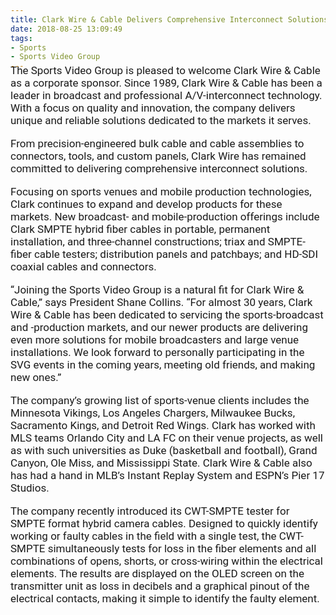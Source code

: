 ```yaml
---
title: Clark Wire & Cable Delivers Comprehensive Interconnect Solutions for Sports Venues
date: 2018-08-25 13:09:49
tags:
- Sports
- Sports Video Group
---
```

<link href="https://fonts.googleapis.com/css?family=Roboto|Yanone+Kaffeesatz" rel="stylesheet">
<div style="font-family: 'Roboto', sans-serif; font-size: 17px; margin-top: -25px;">
The Sports Video Group is pleased to welcome Clark Wire & Cable as a corporate sponsor. Since 1989, Clark Wire & Cable has been a leader in broadcast and professional A/V-interconnect technology. With a focus on quality and innovation, the company delivers unique and reliable solutions dedicated to the markets it serves.

From precision-engineered bulk cable and cable assemblies to connectors, tools, and custom panels, Clark Wire has remained committed to delivering comprehensive interconnect solutions.

Focusing on sports venues and mobile production technologies, Clark continues to expand and develop products for these markets. New broadcast- and mobile-production offerings include Clark SMPTE hybrid fiber cables in portable, permanent installation, and three-channel constructions; triax and SMPTE-fiber cable testers; distribution panels and patchbays; and HD-SDI coaxial cables and connectors.

“Joining the Sports Video Group is a natural fit for Clark Wire & Cable,” says President Shane Collins. “For almost 30 years, Clark Wire & Cable has been dedicated to servicing the sports-broadcast and -production markets, and our newer products are delivering even more solutions for mobile broadcasters and large venue installations. We look forward to personally participating in the SVG events in the coming years, meeting old friends, and making new ones.”

The company’s growing list of sports-venue clients includes the Minnesota Vikings, Los Angeles Chargers, Milwaukee Bucks, Sacramento Kings, and Detroit Red Wings. Clark has worked with MLS teams Orlando City and LA FC on their venue projects, as well as with such universities as Duke (basketball and football), Grand Canyon, Ole Miss, and Mississippi State. Clark Wire & Cable also has had a hand in MLB’s Instant Replay System and ESPN’s Pier 17 Studios.

The company recently introduced its CWT-SMPTE tester for SMPTE format hybrid camera cables. Designed to quickly identify working or faulty cables in the field with a single test, the CWT-SMPTE simultaneously tests for loss in the fiber elements and all combinations of opens, shorts, or cross-wiring within the electrical elements. The results are displayed on the OLED screen on the transmitter unit as loss in decibels and a graphical pinout of the electrical contacts, making it simple to identify the faulty element.</div>